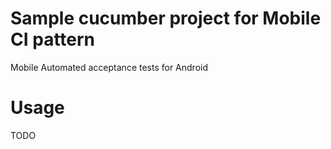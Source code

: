 # Sample cucumber project for Mobile CI pattern
Mobile Automated acceptance tests for Android

# Usage
TODO
